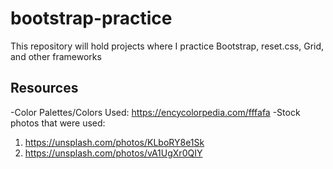 # bootstrap-practice
This repository will hold projects where I practice Bootstrap, reset.css, Grid, and other frameworks


## Resources 
-Color Palettes/Colors Used: https://encycolorpedia.com/fffafa
-Stock photos that were used:
1. https://unsplash.com/photos/KLboRY8e1Sk
2. https://unsplash.com/photos/vA1UgXr0QIY
